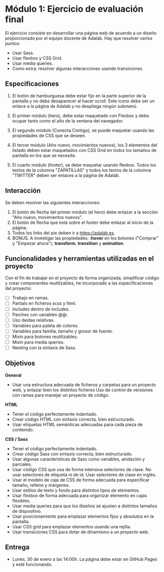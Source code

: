 # Módulo 1: Ejercicio de evaluación final

El ejercicio consiste en desarrollar una página web de acuerdo a un diseño proporcionado por el equipo docente de Adalab. Hay que resolver varios puntos:

- Usar Sass.
- Usar flexbox y CSS Grid.
- Usar media queries.
- Como extra: resolver algunas interacciones usando transiciones.

## Especificaciones

1. El botón de hamburguesa debe estar fijo en la parte superior de la pantalla y no debe desaparecer al hacer scroll. Este icono debe ser un enlace a la página de Adalab y no despliega ningún submenú.
2. El primer módulo (hero), debe estar maquetado con Flexbox y debe ocupar tanto como el alto de la ventana del navegador.

3. El segundo módulo (Conecta Contigo), se puede maquetar usando las propiedades de CSS que se deseen.
4. El tercer módulo (Año nuevo, movimientos nuevos), los 3 elementos del listado deben estar maquetados con CSS Grid en todos los tamaños de pantalla en los que se necesite.
5. El cuarto módulo (footer), se debe maquetar usando flexbox. Todos los textos de la columna "ZAPATILLAS" y todos los textos de la columna "TWITTER" deben ser enlaces a la página de Adalab.

## Interacción

Se deben resolver las siguientes interacciones:

1.  El botón de flecha del primer módulo (el hero) debe enlazar a la sección "Año nuevo, movimientos nuevos".
2.  El botón de flecha que está sobre el footer debe enlazar al inicio de la página.
3.  Todos los links del pie deben ir a https://adalab.es.
4.  BONUS. A investigar las propiedades: **:hover** en los botones ("Comprar" y "Empezar ahora"), **transform**, **transition** y **animation**.

## Funcionalidades y herramientas utilizadas en el proyecto

Con el fin de trabajar en el proyecto de forma organizada, simplificar código y crear componentes reutilizables, he incorporado a las especificaciones del proyecto:

- [ ] Trabajo en ramas.
- [ ] Partials en ficheros scss y html.
- [ ] Includes dentro de includes.
- [ ] Parches con variables @@.
- [ ] Uso deidas relativas.
- [ ] Variables para paleta de colores.
- [ ] Variables para familia, tamaño y grosor de fuente.
- [ ] Mixin para botones reutilizables.
- [ ] Mixin para media queries.
- [ ] Nesting con la sintaxis de Sass.

## Objetivos

**General**

- Usar una estructura adecuada de ficheros y carpetas para un proyecto web, y enlazar bien los distintos ficheros Uso de control de versiones con ramas para manejar un proyecto de código.

**HTML**

- Tener el código perfectamente indentado.
- Crear código HTML con sintaxis correcta, bien estructurado.
- Usar etiquetas HTML semánticas adecuadas para cada pieza de contenido.

**CSS / Sass**

- Tener el código perfectamente indentado.
- Crear código Sass con sintaxis correcta, bien estructurado.
- Usar algunas características de Sass como variables, anidación y parciales.
- Usar código CSS que usa de forma intensiva selectores de clase. No usar selectores de etiqueta ni de id. Usar selectores de clase en inglés.
- Usar el modelo de caja de CSS de forma adecuada para especificar tamaño, relleno y márgenes.
- Usar estilos de texto y fondo para distintos tipos de elementos.
- Usar flexbox de forma adecuada para organizar elemento en cajas flexibles.
- Usar media queries para que los diseños se ajusten a distintos tamaños de dispositivo.
- Usar posicionamiento para emplazar elementos fijos y absolutos en la pantalla.
- Usar CSS grid para emplazar elementos usando una rejilla.
- Usar transiciones CSS para dotar de dinamismo a un proyecto web.

## Entrega

- Lunes, 30 de enero a las 14:00h. La página debe estar en GitHub Pages y esté funcionando.
